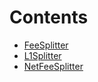 

# Contents
- [FeeSplitter](FeeSplitter.sol/contract.FeeSplitter.md)
- [L1Splitter](L1Splitter.sol/contract.L1Splitter.md)
- [NetFeeSplitter](NetFeeSplitter.sol/contract.NetFeeSplitter.md)
